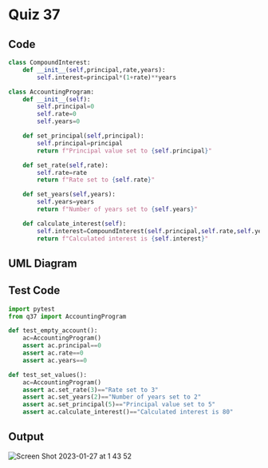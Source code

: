 # Quiz 37

## Code
```.py
class CompoundInterest:
    def __init__(self,principal,rate,years):
        self.interest=principal*(1+rate)**years

class AccountingProgram:
    def __init__(self):
        self.principal=0
        self.rate=0
        self.years=0

    def set_principal(self,principal):
        self.principal=principal
        return f"Principal value set to {self.principal}"

    def set_rate(self,rate):
        self.rate=rate
        return f"Rate set to {self.rate}"

    def set_years(self,years):
        self.years=years
        return f"Number of years set to {self.years}"

    def calculate_interest(self):
        self.interest=CompoundInterest(self.principal,self.rate,self.years).interest
        return f"Calculated interest is {self.interest}"
```

## UML Diagram


## Test Code
```.py
import pytest
from q37 import AccountingProgram

def test_empty_account():
    ac=AccountingProgram()
    assert ac.principal==0
    assert ac.rate==0
    assert ac.years==0

def test_set_values():
    ac=AccountingProgram()
    assert ac.set_rate(3)=="Rate set to 3"
    assert ac.set_years(2)=="Number of years set to 2"
    assert ac.set_principal(5)=="Principal value set to 5"
    assert ac.calculate_interest()=="Calculated interest is 80"
   ```

## Output
![Screen Shot 2023-01-27 at 1 43 52](https://user-images.githubusercontent.com/113817801/214896015-e6df894e-c013-4d99-9571-2b56509cdaaf.png)
